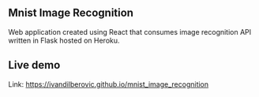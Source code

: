 ## Mnist Image Recognition

Web application created using React that consumes image recognition API written in Flask hosted on Heroku.

## Live demo

Link: https://ivandilberovic.github.io/mnist_image_recognition
